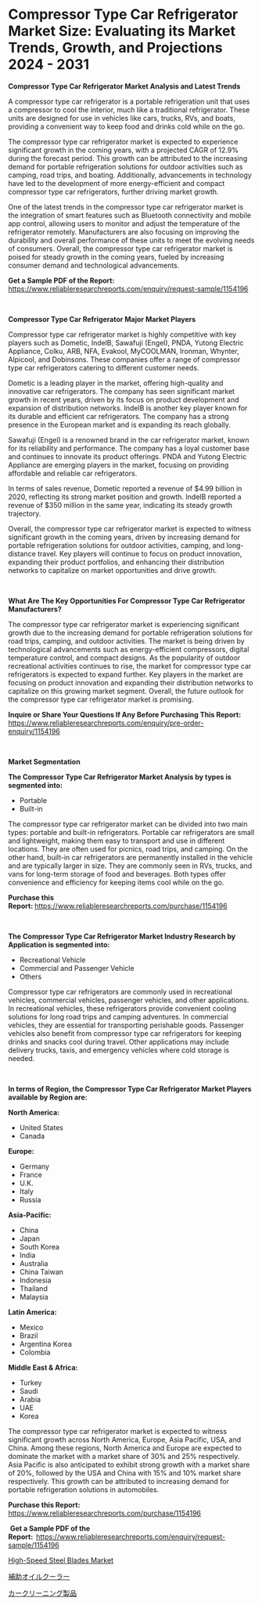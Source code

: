 <p><h1>Compressor Type Car Refrigerator Market Size: Evaluating its Market Trends, Growth, and Projections 2024 - 2031</h1></p><p><strong>Compressor Type Car Refrigerator Market Analysis and Latest Trends</strong></p>
<p><p>A compressor type car refrigerator is a portable refrigeration unit that uses a compressor to cool the interior, much like a traditional refrigerator. These units are designed for use in vehicles like cars, trucks, RVs, and boats, providing a convenient way to keep food and drinks cold while on the go.</p><p>The compressor type car refrigerator market is expected to experience significant growth in the coming years, with a projected CAGR of 12.9% during the forecast period. This growth can be attributed to the increasing demand for portable refrigeration solutions for outdoor activities such as camping, road trips, and boating. Additionally, advancements in technology have led to the development of more energy-efficient and compact compressor type car refrigerators, further driving market growth.</p><p>One of the latest trends in the compressor type car refrigerator market is the integration of smart features such as Bluetooth connectivity and mobile app control, allowing users to monitor and adjust the temperature of the refrigerator remotely. Manufacturers are also focusing on improving the durability and overall performance of these units to meet the evolving needs of consumers. Overall, the compressor type car refrigerator market is poised for steady growth in the coming years, fueled by increasing consumer demand and technological advancements.</p></p>
<p><strong>Get a Sample PDF of the Report:&nbsp;</strong> <a href="https://www.reliableresearchreports.com/enquiry/request-sample/1154196">https://www.reliableresearchreports.com/enquiry/request-sample/1154196</a></p>
<p>&nbsp;</p>
<p><strong>Compressor Type Car Refrigerator Major Market Players</strong></p>
<p><p>Compressor type car refrigerator market is highly competitive with key players such as Dometic, IndelB, Sawafuji (Engel), PNDA, Yutong Electric Appliance, Colku, ARB, NFA, Evakool, MyCOOLMAN, Ironman, Whynter, Alpicool, and Dobinsons. These companies offer a range of compressor type car refrigerators catering to different customer needs.</p><p>Dometic is a leading player in the market, offering high-quality and innovative car refrigerators. The company has seen significant market growth in recent years, driven by its focus on product development and expansion of distribution networks. IndelB is another key player known for its durable and efficient car refrigerators. The company has a strong presence in the European market and is expanding its reach globally.</p><p>Sawafuji (Engel) is a renowned brand in the car refrigerator market, known for its reliability and performance. The company has a loyal customer base and continues to innovate its product offerings. PNDA and Yutong Electric Appliance are emerging players in the market, focusing on providing affordable and reliable car refrigerators.</p><p>In terms of sales revenue, Dometic reported a revenue of $4.99 billion in 2020, reflecting its strong market position and growth. IndelB reported a revenue of $350 million in the same year, indicating its steady growth trajectory.</p><p>Overall, the compressor type car refrigerator market is expected to witness significant growth in the coming years, driven by increasing demand for portable refrigeration solutions for outdoor activities, camping, and long-distance travel. Key players will continue to focus on product innovation, expanding their product portfolios, and enhancing their distribution networks to capitalize on market opportunities and drive growth.</p></p>
<p>&nbsp;</p>
<p><strong>What Are The Key Opportunities For Compressor Type Car Refrigerator Manufacturers?</strong></p>
<p><p>The compressor type car refrigerator market is experiencing significant growth due to the increasing demand for portable refrigeration solutions for road trips, camping, and outdoor activities. The market is being driven by technological advancements such as energy-efficient compressors, digital temperature control, and compact designs. As the popularity of outdoor recreational activities continues to rise, the market for compressor type car refrigerators is expected to expand further. Key players in the market are focusing on product innovation and expanding their distribution networks to capitalize on this growing market segment. Overall, the future outlook for the compressor type car refrigerator market is promising.</p></p>
<p><strong>Inquire or Share Your Questions If Any Before Purchasing This Report:</strong> <a href="https://www.reliableresearchreports.com/enquiry/pre-order-enquiry/1154196">https://www.reliableresearchreports.com/enquiry/pre-order-enquiry/1154196</a></p>
<p>&nbsp;</p>
<p><strong>Market Segmentation</strong></p>
<p><strong>The Compressor Type Car Refrigerator Market Analysis by types is segmented into:</strong></p>
<p><ul><li>Portable</li><li>Built-in</li></ul></p>
<p><p>The compressor type car refrigerator market can be divided into two main types: portable and built-in refrigerators. Portable car refrigerators are small and lightweight, making them easy to transport and use in different locations. They are often used for picnics, road trips, and camping. On the other hand, built-in car refrigerators are permanently installed in the vehicle and are typically larger in size. They are commonly seen in RVs, trucks, and vans for long-term storage of food and beverages. Both types offer convenience and efficiency for keeping items cool while on the go.</p></p>
<p><strong>Purchase this Report:&nbsp;</strong><a href="https://www.reliableresearchreports.com/purchase/1154196">https://www.reliableresearchreports.com/purchase/1154196</a></p>
<p>&nbsp;</p>
<p><strong>The Compressor Type Car Refrigerator Market Industry Research by Application is segmented into:</strong></p>
<p><ul><li>Recreational Vehicle</li><li>Commercial and Passenger Vehicle</li><li>Others</li></ul></p>
<p><p>Compressor type car refrigerators are commonly used in recreational vehicles, commercial vehicles, passenger vehicles, and other applications. In recreational vehicles, these refrigerators provide convenient cooling solutions for long road trips and camping adventures. In commercial vehicles, they are essential for transporting perishable goods. Passenger vehicles also benefit from compressor type car refrigerators for keeping drinks and snacks cool during travel. Other applications may include delivery trucks, taxis, and emergency vehicles where cold storage is needed.</p></p>
<p>&nbsp;</p>
<p><strong>In terms of Region, the Compressor Type Car Refrigerator Market Players available by Region are:</strong></p>
<p>
    <p> <strong> North America: </strong>
        <ul>
            <li>United States</li>
            <li>Canada</li>
        </ul>
        </p> 
    <p> <strong> Europe: </strong>
        <ul>
            <li>Germany</li>
            <li>France</li>
            <li>U.K.</li>
            <li>Italy</li>
            <li>Russia</li>
        </ul>
        </p> 
    <p> <strong> Asia-Pacific: </strong>
        <ul>
            <li>China</li>
            <li>Japan</li>
            <li>South Korea</li>
            <li>India</li>
            <li>Australia</li>
            <li>China Taiwan</li>
            <li>Indonesia</li>
            <li>Thailand</li>
            <li>Malaysia</li>
        </ul>
        </p> 
    <p> <strong> Latin America: </strong>
        <ul>
            <li>Mexico</li>
            <li>Brazil</li>
            <li>Argentina Korea</li>
            <li>Colombia</li>
        </ul>
        </p> 
    <p> <strong> Middle East & Africa: </strong>
        <ul>
            <li>Turkey</li>
            <li>Saudi</li>
            <li>Arabia</li>
            <li>UAE</li>
            <li>Korea</li>
        </ul>
    </p>
    </p>
<p><p>The compressor type car refrigerator market is expected to witness significant growth across North America, Europe, Asia Pacific, USA, and China. Among these regions, North America and Europe are expected to dominate the market with a market share of 30% and 25% respectively. Asia Pacific is also anticipated to exhibit strong growth with a market share of 20%, followed by the USA and China with 15% and 10% market share respectively. This growth can be attributed to increasing demand for portable refrigeration solutions in automobiles.</p></p>
<p><strong>Purchase this Report: </strong><a href="https://www.reliableresearchreports.com/purchase/1154196">https://www.reliableresearchreports.com/purchase/1154196</a></p>
<p>&nbsp;<strong>Get a Sample PDF of the Report:&nbsp;&nbsp;</strong><a href="https://www.reliableresearchreports.com/enquiry/request-sample/1154196">https://www.reliableresearchreports.com/enquiry/request-sample/1154196</a></p>
<p><strong></strong></p>
<p><p><a href="https://view.publitas.com/reportprime-1/high-speed-steel-blades-market-research-report-the-key-to-successful-business-strategy-forecasted-for-period-from-2023-2030/">High-Speed Steel Blades Market</a></p><p><a href="https://medium.com/@angeliabkratze/%E8%A3%9C%E5%8A%A9%E3%82%AA%E3%82%A4%E3%83%AB%E3%82%AF%E3%83%BC%E3%83%A9%E3%83%BC%E5%B8%82%E5%A0%B4%E5%88%86%E6%9E%90%E3%81%A82024%E5%B9%B4%E3%81%8B%E3%82%892031%E5%B9%B4%E3%81%AE%E6%9C%9F%E9%96%93%E3%81%AB%E4%BA%88%E6%B8%AC%E3%81%95%E3%82%8C%E3%82%8B%E3%82%B5%E3%82%A4%E3%82%BA-deb792e5c715">補助オイルクーラー</a></p><p><a href="https://medium.com/@dwighthuels1/%E8%87%AA%E5%8B%95%E8%BB%8A%E3%82%AF%E3%83%AA%E3%83%BC%E3%83%8B%E3%83%B3%E3%82%B0%E8%A3%BD%E5%93%81%E5%B8%82%E5%A0%B4%E3%81%AE%E3%83%88%E3%83%AC%E3%83%B3%E3%83%89%E3%81%A8%E5%B8%82%E5%A0%B4%E5%88%86%E6%9E%90%E3%81%AF-2024%E5%B9%B4%E3%81%8B%E3%82%892031%E5%B9%B4%E3%81%BE%E3%81%A7%E3%81%AE%E6%9C%9F%E9%96%93%E3%81%AB%E4%BA%88%E6%B8%AC%E3%81%95%E3%82%8C%E3%81%A6%E3%81%84%E3%81%BE%E3%81%99-6df05938357b">カークリーニング製品</a></p></p>
